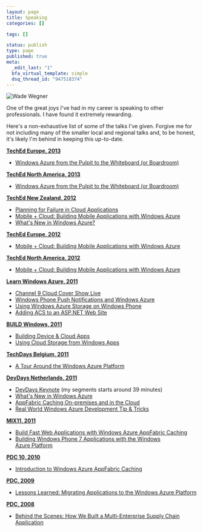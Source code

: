 ```yaml
--- 
layout: page
title: Speaking
categories: []

tags: []

status: publish
type: page
published: true
meta: 
  _edit_last: "1"
  bfa_virtual_template: simple
  dsq_thread_id: "947518374"
---
```


![Wade Wegner](http://images.wadewegner.com/wordpress/2011/12/CloudCoverLive.png "Wade Wegner")

One of the great joys I've had in my career is speaking to other professionals. I have found it extremely rewarding.

Here's a non-exhaustive list of some of the talks I've given. Forgive me for not including many of the smaller local and regional talks and, to be honest, it's likely I'm behind in keeping this up-to-date.

**<span style="text-decoration: underline;">TechEd Europe, 2013</span>**

*	[Windows Azure from the Pulpit to the Whiteboard (or Boardroom)](http://channel9.msdn.com/Events/TechEd/Europe/2013/WAD-B351#fbid=VeqUblA3Mba)

**<span style="text-decoration: underline;">TechEd North America, 2013</span>**

*	[Windows Azure from the Pulpit to the Whiteboard (or Boardroom)](http://channel9.msdn.com/Events/TechEd/NorthAmerica/2013/WAD-B351#fbid=WEEHX1XVlVZ)

**<span style="text-decoration: underline;">TechEd New Zealand, 2012</span>**

*   [Planning for Failure in Cloud Applications](http://channel9.msdn.com/Events/TechEd/NewZealand/TechEd-New-Zealand-2012/AZR303)
*   [Mobile + Cloud: Building Mobile Applications with Windows Azure](http://channel9.msdn.com/Events/TechEd/NewZealand/TechEd-New-Zealand-2012/AZR301)
*   [What's New in Windows Azure?](http://channel9.msdn.com/Events/TechEd/NewZealand/TechEd-New-Zealand-2012/AZR201)

**<span style="text-decoration: underline;">TechEd Europe, 2012</span>**

*   [Mobile + Cloud: Building Mobile Applications with Windows Azure](http://channel9.msdn.com/Events/TechEd/Europe/2012/AZR315)

**<span style="text-decoration: underline;">TechEd North America, 2012</span>**

*   [Mobile + Cloud: Building Mobile Applications with Windows Azure](http://channel9.msdn.com/Events/TechEd/NorthAmerica/2012/AZR315)

**<span style="text-decoration: underline;">Learn Windows Azure, 2011</span>**

*   [Channel 9 Cloud Cover Show Live](http://channel9.msdn.com/Events/windowsazure/learn/Channel-9-Cloud-Cover-Show-Live)
*   [Windows Phone Push Notifications and Windows Azure](http://channel9.msdn.com/Events/windowsazure/learn/Windows-Phone-Push-Notifications-and-Windows-Azure)
*   [Using Windows Azure Storage on Windows Phone](http://channel9.msdn.com/Events/windowsazure/learn/Using-Windows-Azure-Storage-on-Windows-Phone)
*   [Adding ACS to an ASP.NET Web Site](http://channel9.msdn.com/Events/windowsazure/learn/Adding-ACS-to-an-ASP-NET-Web-Site)

**<span style="text-decoration: underline;">BUILD Windows, 2011</span>**

*   [Building Device &amp; Cloud Apps](http://channel9.msdn.com/Events/BUILD/BUILD2011/SAC-868T)
*   [Using Cloud Storage from Windows Apps](http://channel9.msdn.com/Events/BUILD/BUILD2011/SAC-861T)

**<span style="text-decoration: underline;">TechDays Belgium, 2011</span>**

*   [A Tour Around the Windows Azure Platform](http://channel9.msdn.com/Events/TechDays/TechDays-2011-Belgium/TD003)

**<span style="text-decoration: underline;">DevDays Netherlands, 2011</span>**

*   [DevDays Keynote](http://channel9.msdn.com/Events/DevDays/DevDays-2011-Netherlands/Devdays001) (my segments starts around 39 minutes)
*   [What's New in Windows Azure](http://channel9.msdn.com/Events/DevDays/DevDays-2011-Netherlands/Devdays003)
*   [AppFabric Caching On-premises and in the Cloud](http://channel9.msdn.com/Events/DevDays/DevDays-2011-Netherlands/Devdays045)
*   [Real World Windows Azure Development Tip &amp; Tricks](http://channel9.msdn.com/Events/DevDays/DevDays-2011-Netherlands/Devdays071)

**<span style="text-decoration: underline;">MIX11, 2011</span>**

*   [Build Fast Web Applications with Windows Azure AppFabric Caching](http://channel9.msdn.com/Events/MIX/MIX11/SVC01)
*   [Building Windows Phone 7 Applications with the Windows Azure Platform](http://channel9.msdn.com/Events/MIX/MIX11/SVC02)

**<span style="text-decoration: underline;">PDC 10, 2010</span>**

*   [Introduction to Windows Azure AppFabric Caching](http://channel9.msdn.com/Events/PDC/PDC10/CS60)

**<span style="text-decoration: underline;">PDC, 2009</span>**

*   [Lessons Learned: Migrating Applications to the Windows Azure Platform](http://www.microsoftpdc.com/2009/SVC22)

**<span style="text-decoration: underline;">PDC, 2008</span>**

*   [Behind the Scenes: How We Built a Multi-Enterprise Supply Chain Application](http://channel9.msdn.com/blogs/pdc2008/bb59)
